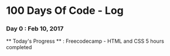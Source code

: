 # 100 Days Of Code - Log

### Day 0 : Feb 10, 2017

** Today's Progress ** : Freecodecamp - HTML and CSS 5 hours completed